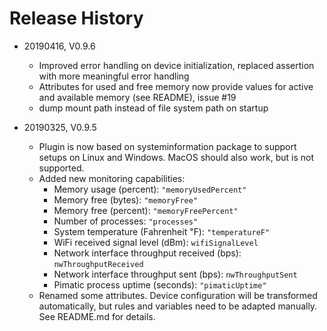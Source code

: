 # Release History

* 20190416, V0.9.6
    * Improved error handling on device initialization, replaced 
      assertion with more meaningful error handling
    * Attributes for used and free memory now provide values for 
      active and available memory (see README), issue #19
    * dump mount path instead of file system path on startup
    
* 20190325, V0.9.5
    * Plugin is now based on systeminformation package 
      to support setups on Linux and Windows. MacOS should also work, 
      but is not supported.
    * Added new monitoring capabilities: 
        * Memory usage (percent): `"memoryUsedPercent"`
        * Memory free (bytes): `"memoryFree"`
        * Memory free (percent): `"memoryFreePercent"`
        * Number of processes: `"processes"`
        * System temperature (Fahrenheit ℉): `"temperatureF"`
        * WiFi received signal level (dBm): `wifiSignalLevel` 
        * Network interface throughput received (bps): `nwThroughputReceived` 
        * Network interface throughput sent (bps): `nwThroughputSent` 
        * Pimatic process uptime (seconds): `"pimaticUptime"`
     * Renamed some attributes. Device configuration will be transformed automatically, 
       but rules and variables need to be adapted manually. See README.md for details. 
  